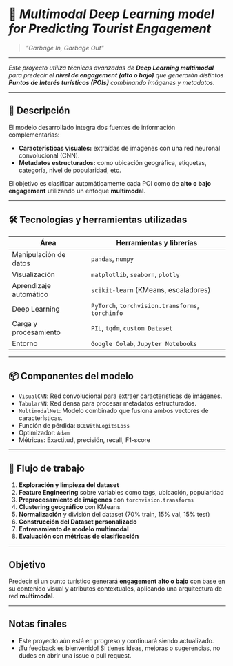 
 # 🧠 *Multimodal Deep Learning model for Predicting Tourist Engagement*
  > *"Garbage In, Garbage Out"*
---

*Este proyecto utiliza técnicas avanzadas de **Deep Learning multimodal** para predecir el **nivel de engagement (alto o bajo)** que generarán distintos **Puntos de Interés turísticos (POIs)** combinando imágenes y metadatos.*

---

## 📌 Descripción

El modelo desarrollado integra dos fuentes de información complementarias:

- **Características visuales:** extraídas de imágenes con una red neuronal convolucional (CNN).
-  **Metadatos estructurados:** como ubicación geográfica, etiquetas, categoría, nivel de popularidad, etc.

El objetivo es clasificar automáticamente cada POI como de **alto o bajo engagement** utilizando un enfoque **multimodal**.

---

## 🛠️ Tecnologías y herramientas utilizadas

| Área              | Herramientas y librerías |
|-------------------|--------------------------|
| Manipulación de datos | `pandas`, `numpy` |
| Visualización | `matplotlib`, `seaborn`, `plotly` |
| Aprendizaje automático | `scikit-learn` (KMeans, escaladores) |
| Deep Learning | `PyTorch`, `torchvision.transforms`, `torchinfo` |
| Carga y procesamiento | `PIL`, `tqdm`, `custom Dataset` |
| Entorno | `Google Colab`, `Jupyter Notebooks` |

---

## 📦 Componentes del modelo

- `VisualCNN`: Red convolucional para extraer características de imágenes.
- `TabularNN`: Red densa para procesar metadatos estructurados.
- `MultimodalNet`: Modelo combinado que fusiona ambos vectores de características.
- Función de pérdida: `BCEWithLogitsLoss`
- Optimizador: `Adam`
- Métricas: Exactitud, precisión, recall, F1-score

---

## 🧪 Flujo de trabajo

1. **Exploración y limpieza del dataset**
2. **Feature Engineering** sobre variables como tags, ubicación, popularidad
3. **Preprocesamiento de imágenes** con `torchvision.transforms`
4. **Clustering geográfico** con KMeans
5. **Normalización** y división del dataset (70% train, 15% val, 15% test)
6. **Construcción del Dataset personalizado**
7. **Entrenamiento de modelo multimodal**
8. **Evaluación con métricas de clasificación**

---

##  Objetivo

Predecir si un punto turístico generará **engagement alto o bajo** con base en su contenido visual y atributos contextuales, aplicando una arquitectura de red **multimodal**.

---

##  Notas finales

- Este proyecto aún está en progreso y continuará siendo actualizado.
- ¡Tu feedback es bienvenido! Si tienes ideas, mejoras o sugerencias, no dudes en abrir una issue o pull request.
